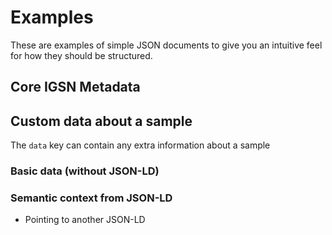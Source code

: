 # Examples

These are examples of simple JSON documents to give you an intuitive feel for how they should be structured.

## Core IGSN Metadata



## Custom data about a sample

The `data` key can contain any extra information about a sample

### Basic data (without JSON-LD)

### Semantic context from JSON-LD

- Pointing to another JSON-LD 